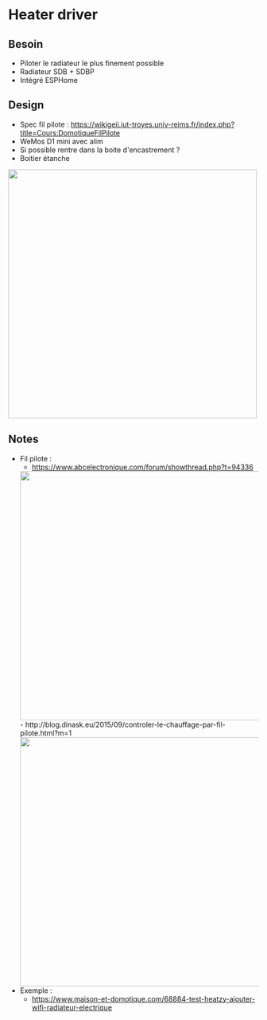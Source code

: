 # Heater driver

## Besoin

- Piloter le radiateur le plus finement possible
- Radiateur SDB + SDBP
- Intégré ESPHome

## Design

- Spec fil pilote : https://wikigeii.iut-troyes.univ-reims.fr/index.php?title=Cours:DomotiqueFilPilote
- WeMos D1 mini avec alim
- Si possible rentre dans la boite d'encastrement ?
- Boitier étanche

<img src="https://wikigeii.iut-troyes.univ-reims.fr/images/0/04/Fil-pilote.gif" width="500px">

## Notes

- Fil pilote :
  - https://www.abcelectronique.com/forum/showthread.php?t=94336
  <img src="https://www.abcelectronique.com/forum/attachment.php?attachmentid=60097" width="500px">
  - http://blog.dinask.eu/2015/09/controler-le-chauffage-par-fil-pilote.html?m=1
  <img src="https://blogger.googleusercontent.com/img/b/R29vZ2xl/AVvXsEiXBOReghCqanF7XQmKbOGLuKzG0g4viqwoC7oju034upCtILj1QBZqQoU4bevivCwwF0jqXJgwYYqGaDvFc7YRmoa4U2zF033IFHyzfNck0Jg28iRcEN8ODsRcMM9dAHCFjWp1npdDU6s/s1600/FilPilote_sch.jpg" width="500px">
- Exemple :
  - https://www.maison-et-domotique.com/68884-test-heatzy-ajouter-wifi-radiateur-electrique
